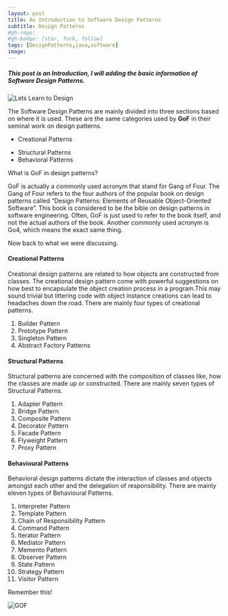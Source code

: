 ```yaml
---
layout: post
title: An Introduction to Software Design Patterns
subtitle: Design Patterns
#gh-repo:
#gh-badge: [star, fork, follow]
tags: [DesignPatterns,java,software]
image:
---
```

##### This post is an Introduction, I will adding the basic information of Software Design Patterns.

 ![Lets Learn to Design](/imgdesigndevunicorn.jpg)

The Software Design Patterns are mainly divided into three sections based on where it is used. These are the same categories used by **GoF** in their seminal work on design patterns.

- Creational Patterns

* Structural Patterns
* Behavioral Patterns

What is GoF in design patterns?

GoF is actually a commonly used acronym that stand for Gang of Four. The Gang of Four refers to the four authors of the popular book on design patterns called “Design Patterns: Elements of Reusable Object-Oriented Software”. This book is considered to be the bible on design patterns in software engineering. Often, GoF is just used to refer to the book itself, and not the actual authors of the book. Another commonly used acronym is Go4, which means the exact same thing.

Now back to what we were discussing.

#### **Creational Patterns**

Creational design patterns are related to how objects are constructed from classes. The creational design pattern come with powerful suggestions on how best to encapsulate the object creation process in a program.This may sound trivial but littering code with object instance creations can lead to headaches down the road. There are mainly four types of creational patterns.

1. Builder Pattern
2. Prototype Pattern
3. Singleton Pattern
4. Abstract Factory Patterns

#### **Structural Patterns**

Structural patterns are concerned with the composition of classes like, how the classes are made up or constructed. There are mainly seven types of Structural Patterns.

1. Adapter Pattern
2. Bridge Pattern
3. Composite Pattern
4. Decorator Pattern
5. Facade Pattern
6. Flyweight Pattern
7. Proxy Pattern

#### **Behavioural Patterns** 

Behavioral design patterns dictate the interaction of classes and objects amongst each other and the delegation of responsibility. There are mainly eleven types of Behavioural Patterns.

1. Interpreter Pattern
2. Template Pattern
3. Chain of Responsibility Pattern
4. Command Pattern
5. Iterator Pattern
6. Mediator Pattern
7. Memento Pattern
8. Observer Pattern
9. State Pattern
10. Strategy Pattern
11. Visitor Pattern



Remember this!

![GOF](/Users/nikhil/Documents/gof.png)

